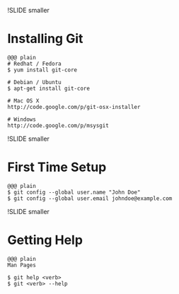 !SLIDE smaller

# Installing Git #

    @@@ plain
    # Redhat / Fedora
    $ yum install git-core
    
    # Debian / Ubuntu
    $ apt-get install git-core
    
    # Mac OS X
    http://code.google.com/p/git-osx-installer
    
    # Windows
    http://code.google.com/p/msysgit

!SLIDE smaller

# First Time Setup #

    @@@ plain
    $ git config --global user.name "John Doe"
    $ git config --global user.email johndoe@example.com

!SLIDE smaller

# Getting Help #

    @@@ plain
    Man Pages
    
    $ git help <verb>
    $ git <verb> --help

